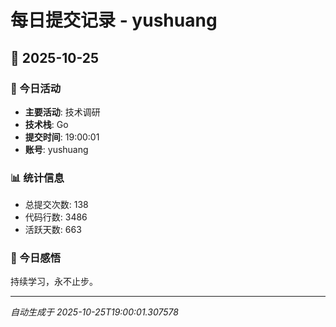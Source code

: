 # 每日提交记录 - yushuang

## 📅 2025-10-25

### 🎯 今日活动
- **主要活动**: 技术调研
- **技术栈**: Go
- **提交时间**: 19:00:01
- **账号**: yushuang

### 📊 统计信息
- 总提交次数: 138
- 代码行数: 3486
- 活跃天数: 663

### 💭 今日感悟
持续学习，永不止步。

---
*自动生成于 2025-10-25T19:00:01.307578*
